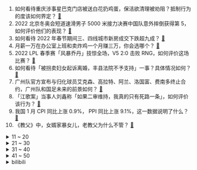 1. 如何看待重庆涉事星巴克门店被送白花扔鸡蛋，保洁欲清理被劝阻？抵制行为的度该如何界定？ [:link:](https://www.zhihu.com/question/516848717)
2. 2022 北京冬奥会短道速滑男子 5000 米接力决赛中国队意外摔倒获得第 5，如何评价他们的表现？ [:link:](https://www.zhihu.com/question/516954240)
3. 如何看待 2022 年春节期间三、四线城市新房成交下跌超九成？ [:link:](https://www.zhihu.com/question/516693284)
4. 月薪一万在办公室上班和卖炸鸡一个月赚三万，你会选哪个？ [:link:](https://www.zhihu.com/question/422477749)
5. 2022 LPL 春季赛「风暴乔丹」技惊全场，V5 2:0 击败 RNG，如何评价这场比赛？ [:link:](https://www.zhihu.com/question/516938028)
6. 如何看待「被拐卖妇女起诉离婚，丰县法院不予支持」一事？具体情况如何？ [:link:](https://www.zhihu.com/question/516840740)
7. 广州队官方宣布与归化球员艾克森、高拉特、阿兰、洛国富、费南多终止合约，广州队和国足未来的前景如何？ [:link:](https://www.zhihu.com/question/516920241)
8. 「江歌案」当事人刘鑫称「如果二审维持，我真的只有死路一条」，如何评价该行为？ [:link:](https://www.zhihu.com/question/516910193)
9. 我国 1 月 CPI 同比上涨 0.9%， PPI 同比上涨 9.1%，这一数据说明了什么？ [:link:](https://www.zhihu.com/question/516845924)
10. 《教父》中，女婿家暴女儿，老教父为什么不管？ [:link:](https://www.zhihu.com/question/277718004)
<details>
<summary>11 ~ 20</summary>

11. 「江歌案」当事人刘鑫称「一直避免自己成为『刘学州』 」，如何评价她的此番言论？ [:link:](https://www.zhihu.com/question/516859570)
12. 日本首相称「若俄罗斯『入侵』乌克兰，日本将制裁俄罗斯」，日方为何作此番表态？ [:link:](https://www.zhihu.com/question/516905017)
13. 如何评价惠普暗影精灵 8 搭载 12 代酷睿+RTX 3060 显卡，首发价格 7999 元？ [:link:](https://www.zhihu.com/question/516952393)
14. 如何看待 B站 UP 主「豆浆一家」针对 50 万彩礼和家人打人行为的澄清? [:link:](https://www.zhihu.com/question/516348344)
15. 如何看待有网友进入重庆星巴克店内大声直播 「我希望你们早点离开我们这个社会，有多远走多远」？ [:link:](https://www.zhihu.com/question/516893843)
16. 小米回应裁员 10%，称「创业至今从未裁员」，还有哪些信息值得关注？ [:link:](https://www.zhihu.com/question/516060868)
17. 星巴克再次迎来涨价，客服回应称「只针对部分饮品和食品调价」，定价上涨后你是否买账？ [:link:](https://www.zhihu.com/question/516878435)
18. 第二轮双一流中没有了一流大学，985 地位是否仍然稳固？ [:link:](https://www.zhihu.com/question/516482590)
19. 中国男子遭诈骗团伙绑架海外抽血半年，大使馆警方已介入，有哪些信息可以关注？ [:link:](https://www.zhihu.com/question/516708662)
20. 葛兰招牌「中欧医疗健康混合 C」跌幅近四成，基民越跌越补，支付宝榜单「撤下」葛兰，有哪些信息值得关注？ [:link:](https://www.zhihu.com/question/516497482)
</details>
<details>
<summary>21 ~ 30</summary>

21. 韩国外长「必要时会考虑向欧洲供应天然气」，释放了哪些信号？ [:link:](https://www.zhihu.com/question/516338659)
22. 媒体报道中国一留学生在美国「被注射毒品死亡」，其男友因涉嫌谋杀被捕，该事件还有哪些信息需要关注？ [:link:](https://www.zhihu.com/question/516864704)
23. 古代宫殿真的有冰窖能把冰块从冬天储存到夏天吗？原理是什么？ [:link:](https://www.zhihu.com/question/29703885)
24. 如何评价赵今麦的长相？ [:link:](https://www.zhihu.com/question/264101948)
25. 如何看待饶毅老师所说，科学家的孩子发文章很正常? [:link:](https://www.zhihu.com/question/516712000)
26. 任天堂社长称「暂时不打算加入元宇宙，因为没搞懂」，透露了哪些信息？ [:link:](https://www.zhihu.com/question/516729675)
27. 你们有哪些非常喜欢的句子吗？ [:link:](https://www.zhihu.com/question/515396926)
28. 路人遇女子遛狗不栓绳直接报警，女子表示 「110 如果出警我绝对批评他」，路遇遛狗不拴绳该怎么办？ [:link:](https://www.zhihu.com/question/516676592)
29. 为什么游戏党宁愿为了显卡等上好几年也不买 PS5？ [:link:](https://www.zhihu.com/question/516192512)
30. 有哪些装修必知的流程和步骤？ [:link:](https://www.zhihu.com/question/48798762)
</details>
<details>
<summary>31 ~ 40</summary>

31. 想入手 K50，是天玑 9000 还是骁龙 8 Gen1 好一点? [:link:](https://www.zhihu.com/question/515327511)
32. 如何看待杜江情人节被曝私信女网红，否认称「为何那么多人用不存在的垮掉来拆我的家庭」？ [:link:](https://www.zhihu.com/question/516688043)
33. 有没有不想谈恋爱的亲身故事？ [:link:](https://www.zhihu.com/question/516749702)
34. 有没有男主是病娇并且非常粘人的文？ [:link:](https://www.zhihu.com/question/476209616)
35. 最近书荒了，有没有古言推荐？ [:link:](https://www.zhihu.com/question/514982463)
36. 为什么近几年的爱情电影总是口碑、票房双扑街？ [:link:](https://www.zhihu.com/question/515787448)
37. 2 月 15 日苏州新增 18 例本土确诊和 1 例无症状感染者，目前当地疫情情况如何？ [:link:](https://www.zhihu.com/question/516850990)
38. 如何评价《原神》2.5 新角色「八重神子」的强度？ [:link:](https://www.zhihu.com/question/516909008)
39. 我是一个高中生。高一不想去上学该怎么办？? [:link:](https://www.zhihu.com/question/516908244)
40. 长期喝茶叶的人怎么样？ [:link:](https://www.zhihu.com/question/496198764)
</details>
<details>
<summary>41 ~ 50</summary>

41. 即将毕业的大学生，面临找工作的问题，应该怎样去准备？ [:link:](https://www.zhihu.com/question/511432330)
42. 能不能推荐一些先婚后爱的小甜文？ [:link:](https://www.zhihu.com/question/481954942)
43. 北京冬奥会短道速滑女子 1500 米，韩雨桐获第 7，张雨婷张楚桐止步半决赛，她们的表现如何？ [:link:](https://www.zhihu.com/question/516944361)
44. 让2019年的参战各国来打《全频带阻塞干扰》里的战争，战况会与小说有何不同？ [:link:](https://www.zhihu.com/question/343629523)
45. 你怎么看女子穿和服拍照被路人喊滚出大理？ [:link:](https://www.zhihu.com/question/516720383)
46. 大客户销售如何做？ [:link:](https://www.zhihu.com/question/31098145)
47. 高知老人带娃是什么体验？ [:link:](https://www.zhihu.com/question/510311817)
48. 考研搁浅，要出来找工作吗？ [:link:](https://www.zhihu.com/question/513970952)
49. 新房装修中，有哪些属于「无效装修」？ [:link:](https://www.zhihu.com/question/455171845)
50. 有没有看一眼就很难过的emo文案？ [:link:](https://www.zhihu.com/question/499942240)
</details><details>
<summary>bilibili</summary>

1. 《原神》角色演示-「八重神子：仙狐宫司异闻录」 [:link:](//www.bilibili.com/video/BV1M341177YQ)
2. 《崩坏3》概念动画短片「冬之记忆」 [:link:](//www.bilibili.com/video/BV1QP4y1c7K5)
3. 想不明白，整这么逼真的玩具干啥 [:link:](//www.bilibili.com/video/BV1sL411K7mY)
4. 2021年的总结 1000个星星小人画完拉 [:link:](//www.bilibili.com/video/BV1eS4y1G7ig)
5. 脸都不要了！2021年度动画打脸大总结！【泛式】 [:link:](//www.bilibili.com/video/BV1oa411k71r)
6. 千万不要自己帮孩子剪头发 [:link:](//www.bilibili.com/video/BV1db4y1x76t)
7. 谨以此视频献给一个已经逝去的18岁少女 [:link:](//www.bilibili.com/video/BV16T4y1X7jm)
8. 【warma】300万关注啦！来纪念一下吧【沃玛的生活/第七期】 [:link:](//www.bilibili.com/video/BV1LR4y177om)
9. 梅须逊雪三分白，雪却输梅一段香。 [:link:](//www.bilibili.com/video/BV1GS4y1V7Xu)
10. 寄 [:link:](//www.bilibili.com/video/BV1YZ4y1R7Hb)
<details>
<summary>11 ~ 20</summary>

11. 没有心情打卡了 [:link:](//www.bilibili.com/video/BV1sq4y1t7Af)
12. 麻瓜不可见，巫师来相聚【哈利波特魔法觉醒新春会】 [:link:](//www.bilibili.com/video/BV16Z4y1o7y2)
13. 哥又给大家整了首翻唱 [:link:](//www.bilibili.com/video/BV12L4y1s7QQ)
14. 《明日方舟》EP - Spark for Dream [:link:](//www.bilibili.com/video/BV12a411k7os)
15. 疯了！好吃到疯了【会爆汁的鸡排】非常哇塞！ [:link:](//www.bilibili.com/video/BV1Wq4y1t7ke)
16. 你可以永远相信恐怖片导演的审美 [:link:](//www.bilibili.com/video/BV1pr4y167qz)
17. 17岁，社恐，只敢在家里偷偷变身 [:link:](//www.bilibili.com/video/BV1vT4y1X7H2)
18. 背叛妻子、家暴儿子——“好父亲”傅雷和他的《傅雷家书》 [:link:](//www.bilibili.com/video/BV1HP4y1w79A)
19. 挑战过年穿成这样去亲戚家，多久会被赶出来？《请勿模仿》 [:link:](//www.bilibili.com/video/BV1WS4y1r7tP)
20. 上帝知道我破产了 [:link:](//www.bilibili.com/video/BV1Ji4y1f7zW)
</details>
<details>
<summary>21 ~ 30</summary>

21. 《青莲兰陵》你可以永远相信边路闪现兰陵王！！！ [:link:](//www.bilibili.com/video/BV1cm4y1o7BR)
22. 当了8年搞笑up主，今天讲讲我的故事 [:link:](//www.bilibili.com/video/BV1sS4y1r7id)
23. 【野生人类图鉴】拜托，当个废柴超酷的好吗 [:link:](//www.bilibili.com/video/BV1xL411K7yt)
24. 【原神/魈个人向手书】超度我 [:link:](//www.bilibili.com/video/BV1bi4y117QA)
25. “有没有一种可能，他们是在做饭” [:link:](//www.bilibili.com/video/BV1iS4y1C7M2)
26. 《十年一品温如言》？导演快点还我钱！ [:link:](//www.bilibili.com/video/BV1VR4y1L7ZT)
27. 把弹幕刷爆！这可是神仙打架！！《华语流行音乐发展史》上 [:link:](//www.bilibili.com/video/BV1Ca411k7Kc)
28. 《情人节快乐》 [:link:](//www.bilibili.com/video/BV1uS4y1V7KA)
29. 不敢相信！我居然说过这些话？！ [:link:](//www.bilibili.com/video/BV1kP4y1w7SM)
30. 【四月新番导视】辉夜骨王齐上阵！这季度我是一刻也待不下去了！ [:link:](//www.bilibili.com/video/BV1K44y1p7Vj)
</details>
<details>
<summary>31 ~ 40</summary>

31. 如果你爸是驾校教练，千万不要让他去开家长会 [:link:](//www.bilibili.com/video/BV1pL411K79r)
32. 开局一面墙！3千元爆改电竞小屋！含电脑 显示器 外设 家具！荒野大镖客60帧！ [:link:](//www.bilibili.com/video/BV1Xi4y1f7CR)
33. 一刀下去，这就是冬奥顶流吗？！ [:link:](//www.bilibili.com/video/BV1jm4y1d7Zm)
34. 【原神】钟离大人这么做，一定是有什么........ [:link:](//www.bilibili.com/video/BV1HF411n7vq)
35. 游戏里一个恶心人的男主需要具备什么？重生细胞的完整剧情就很离谱！ [:link:](//www.bilibili.com/video/BV1am4y1d74X)
36. 弟弟这创意多少有点超前了 [:link:](//www.bilibili.com/video/BV11u411Q7nj)
37. 牛 骨 天 花 板 [:link:](//www.bilibili.com/video/BV1oF41177ui)
38. 【川普】你是我的宝贝，深情献唱Shape Of You【演奏鬼才Ziikos】 [:link:](//www.bilibili.com/video/BV1xS4y1G751)
39. 红警冰天混战两大高手联手！精彩1v2钢铁防守绝地翻盘！ [:link:](//www.bilibili.com/video/BV1zR4y1L7dP)
40. 【罗翔】“从良”性工作者嫁老实人算诈骗吗？刑法应该打击哪类欺诈行为？ [:link:](//www.bilibili.com/video/BV1dP4y1w7ao)
</details>
<details>
<summary>41 ~ 50</summary>

41. 满级人类之冬奥会摄影师是摄影鬼才《遇见最美的自己》 [:link:](//www.bilibili.com/video/BV1TS4y1C72M)
42. 被拐卖到偏远山区叫天天不应叫地地不灵，能不能挖断国防电缆让部队注意到自己从而被解救？ [:link:](//www.bilibili.com/video/BV1s34y1C78w)
43. 印度农村街头闲逛，喝一杯甘蔗汁压压惊！ [:link:](//www.bilibili.com/video/BV1J34y1C72Z)
44. 当一只鸭子不再内八 [:link:](//www.bilibili.com/video/BV1dR4y157mN)
45. 《原神》海灯节群像手书「星花照明月，千灯寄流年」 [:link:](//www.bilibili.com/video/BV1GR4y1L7ZX)
46. 王濛评价韩国选手擦领奖台：没人扒拉你 你滑不过人家你擦啥？！ [:link:](//www.bilibili.com/video/BV1aR4y1L7JS)
47. 赤练与冰雁｜永劫无间角色短片 [:link:](//www.bilibili.com/video/BV11Z4y1R74i)
48. 搞笑女和怨种男友的日常 [:link:](//www.bilibili.com/video/BV1WR4y1L7FD)
49. 听说糖葫芦裹完糖衣后猛转一下，价格能多卖一个0？ [:link:](//www.bilibili.com/video/BV1Sa411k7he)
50. 【同人动画】儿童迪迦6：黑暗迪迦！！！！！！！ [:link:](//www.bilibili.com/video/BV1fu41197av)
</details>
<details>
<summary>51 ~ 60</summary>

51. 原神保底玩家现状《保底怪》 [:link:](//www.bilibili.com/video/BV1br4y167er)
52. 【真诚向】以此20秒感恩2021的挫折和痛苦 [:link:](//www.bilibili.com/video/BV1wT4y1X7wf)
53. 我经常观察昆虫的地方，北京怀柔的小溪 [:link:](//www.bilibili.com/video/BV1Mb4y147Kd)
54. 官宣实锤！猛料爆炸！X战警、光照会真的来了！《奇异博士2》第二支预告全解析 [:link:](//www.bilibili.com/video/BV1Gb4y147GA)
55. 长平之战：再这样输下去，邯郸都不要了 [:link:](//www.bilibili.com/video/BV1vi4y1f7Se)
56. 原初修真伏羲生存 EP4 不忘初心坚持到底 [:link:](//www.bilibili.com/video/BV13341177hf)
57. ⚡️双 屑 合 璧 •᷅ࡇ•᷄ 天 下 无 敌⚡️ [:link:](//www.bilibili.com/video/BV14b4y147yS)
58. 这孩子竟然一点也不像屑🦊狐狸？？ [:link:](//www.bilibili.com/video/BV12P4y1w72E)
59. 【误导向】感人短片《美式关爱》 [:link:](//www.bilibili.com/video/BV1P5411Z7hZ)
60. 卧槽，我当时真的以为爸妈在吹牛！！！ [:link:](//www.bilibili.com/video/BV1o5411d7ze)
</details>
<details>
<summary>61 ~ 70</summary>

61. 我的世界，但是你能做「白日梦」！！？ [:link:](//www.bilibili.com/video/BV1cZ4y1d7gm)
62. 08奥运会真的常看常新！中国人的浪漫永远藏在细节里！ [:link:](//www.bilibili.com/video/BV1sL4y1s7nd)
63. 你见过凌晨的电子厂吗 [:link:](//www.bilibili.com/video/BV11i4y117h2)
64. 简直跟我水论文的方法一模一样 [:link:](//www.bilibili.com/video/BV15Z4y1d7BE)
65. 我去！初音未来 [:link:](//www.bilibili.com/video/BV1yu41197qg)
66. “非物质文化遗产”之《吵架操》（先看简介哦~） [:link:](//www.bilibili.com/video/BV1JL4y1G76g)
67. 都2022年了，还在玩这个梗 [:link:](//www.bilibili.com/video/BV1DF411J7Wo)
68. 这是人类能完成的操作？？ [:link:](//www.bilibili.com/video/BV13S4y1F7DU)
69. 又一个土豆的神仙吃法，快安排起来吧 [:link:](//www.bilibili.com/video/BV1nb4y147D6)
70. 全国巡剪在筹备了，我想感受一下哪里呼声要高一点。 [:link:](//www.bilibili.com/video/BV1sY411V7JA)
</details>
<details>
<summary>71 ~ 80</summary>

71. 【TF家族】《长大》舞蹈练习室版 [:link:](//www.bilibili.com/video/BV18b4y147s1)
72. 谨以本视频纪念那些逝去的弹幕艺术 [:link:](//www.bilibili.com/video/BV1J3411777e)
73. 课 堂 请 勿 对 对 子【第二季】5.0 ！！！ [:link:](//www.bilibili.com/video/BV1JP4y1P76Q)
74. 一个普通女生减肥45斤的变化 [:link:](//www.bilibili.com/video/BV1Lb4y147nL)
75. 雪山旅拍，你的心甘晴愿！ [:link:](//www.bilibili.com/video/BV17Y411V7Tg)
76. 当6名UP为了「争夺羊毛」而踏过刀山火海！！ [:link:](//www.bilibili.com/video/BV1Ym4y1d74L)
77. 把演员当牲口用的希区柯克！ [:link:](//www.bilibili.com/video/BV1SP4y1w7Ci)
78. 15岁的表妹 vs 20岁的我 [:link:](//www.bilibili.com/video/BV1jF411n7GU)
79. 《孤勇者》鲁迅版填词 献给先生的歌 [:link:](//www.bilibili.com/video/BV1SS4y1G754)
80. 【原神】八重神子武器伤害期望对比，爆伤专武究竟有多强？？ [:link:](//www.bilibili.com/video/BV1644y1J7xF)
</details>
<details>
<summary>81 ~ 90</summary>

81. 不可思议这个地方竟然被找到了 [:link:](//www.bilibili.com/video/BV1cP4y1w7sr)
82. 【原神】米哈游公布全球新品牌HoYoverse！2.5来了这780原石别忘了！周常声望先别做！雷神胡桃刻晴凝光遭魔改侵权！ [:link:](//www.bilibili.com/video/BV1Ym4y1d7c5)
83. 一首Lemon火遍全球，日本年轻称他为“神”，你最喜欢他哪首歌？ [:link:](//www.bilibili.com/video/BV1ya411y7Lb)
84. 【王濛】濛姐：别耽误我生意！ [:link:](//www.bilibili.com/video/BV1YY411V7Fi)
85. 超豪华中式大餐震惊芬兰家人！干饭人彻底撑晕在现场！狂拍照停不下来！芬兰家人各展神通上演联欢晚会！ [:link:](//www.bilibili.com/video/BV1am4y1d7t3)
86. “致我失去的挚友和无望的爱人” [:link:](//www.bilibili.com/video/BV1nL4y1G7nR)
87. 国风华美，冰舞翩然！洛天依刘宇宁合唱《Time to shine》 [:link:](//www.bilibili.com/video/BV1vm4y1d7mx)
88. ⚠️“就你是上弦二童磨？” [:link:](//www.bilibili.com/video/BV1fF41177QP)
89. 适合情人节分手的礼物～ [:link:](//www.bilibili.com/video/BV1bS4y1r7kg)
90. 冰墩墩又菜又爱炫先锋代表人物 [:link:](//www.bilibili.com/video/BV1L44y1p7D5)
</details>
<details>
<summary>91 ~ 100</summary>

91. 侦探挑战赛（162），为什么牙膏挤出来花纹不会乱？揭秘不靠谱的科普 [:link:](//www.bilibili.com/video/BV1DS4y1C7rG)
92. 《中 二 少 年 杀 鬼 记 ！》 [:link:](//www.bilibili.com/video/BV1vL4y1s7qY)
93. 当男孩子收到花，竟然这么说......看到最后！ [:link:](//www.bilibili.com/video/BV1TS4y1C7z9)
94. 金泰妍最新回归曲INVU MV公开 [:link:](//www.bilibili.com/video/BV1A5411Z7yJ)
95. 卧槽！我现在相信董子健说的是真的了！ [:link:](//www.bilibili.com/video/BV1Ha411y7AW)
96. 导演请问笨蛋美人怎么演？导演：你收敛点就行！ [:link:](//www.bilibili.com/video/BV1xm4y1Z76b)
97. 跳绳，而且556个 [:link:](//www.bilibili.com/video/BV1ka411y7GF)
98. 没想到有朝一日也能看到我妈 仓皇逃离我的脚步 [:link:](//www.bilibili.com/video/BV1Aq4y1t7SW)
99. “Loser竟是我自己是吧” [:link:](//www.bilibili.com/video/BV1ZZ4y1R7H7)
100. 所 以 我 放 弃 了 吉 他 [:link:](//www.bilibili.com/video/BV1cZ4y1d7H1)
</details></details>